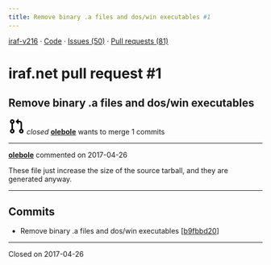 ```yaml
---
title: Remove binary .a files and dos/win executables #1
---
```


[iraf-v216](/iraf-v216) · [Code](https://github.com/iraf-community/iraf/tree/iraf-v216) · [Issues (50)](/iraf-v216/issues) · [Pull requests (81)](/iraf-v216/issues/pulls)

# iraf.net pull request #1
## Remove binary .a files and dos/win executables
![closed](git-pull-request.svg) *closed* **[olebole](https://github.com/olebole)** wants to merge 1 commits

- - - -

**[olebole](https://github.com/olebole)** commented on 2017-04-26

These file just increase the size of the source tarball, and they are generated anyway.
- - - -

## Commits

* Remove binary .a files and dos/win executables [[b9fbbd20](https://github.com/iraf-community/iraf/commit/b9fbbd201ea8cd2e3de01fa285757bac8dbc485d)]

- - - -

Closed on 2017-04-26
